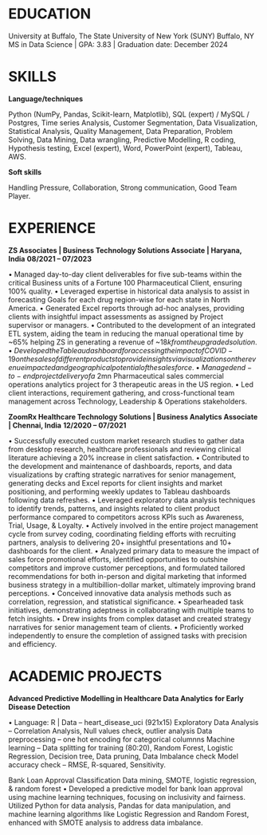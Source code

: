 # EDUCATION

University at Buffalo, The State University of New York (SUNY) Buffalo, NY
MS in Data Science | GPA: 3.83 | Graduation date: December 2024

# SKILLS
**Language/techniques**
 
Python (NumPy, Pandas, Scikit-learn, Matplotlib), SQL (expert) / MySQL 
/ Postgres, Time series Analysis, Customer Segmentation, Data Visualization, 
Statistical Analysis, Quality Management, Data Preparation, Problem Solving, 
Data Mining, Data wrangling, Predictive Modelling, R coding, Hypothesis 
testing, Excel (expert), Word, PowerPoint (expert), Tableau, AWS.

**Soft skills**
 
Handling Pressure, Collaboration, Strong communication, Good Team Player.

# EXPERIENCE

**ZS Associates | Business Technology Solutions Associate	| Haryana, India**
**08/2021 – 07/2023**

•	Managed day-to-day client deliverables for five sub-teams within the critical 
  Business units of a Fortune 100 Pharmaceutical Client, ensuring 100% quality.
•	Leveraged expertise in historical data analysis to assist in forecasting Goals
  for each drug region-wise for each state in North America.
•	Generated Excel reports through ad-hoc analyses, providing clients with 
  insightful impact assessments as assigned by Project supervisor or managers.
•	Contributed to the development of an integrated ETL system, aiding the team in 
  reducing the manual operational time by ~65% helping ZS in generating a revenue of 
  ~$18k from the upgraded solution.
•	Developed the Tableau dashboard for accessing the impact of COVID-19 on the sales of 
  different products to provide insights via visualizations on the revenue impacted and 
  geographical potential of the sales force.
•	Managed end-to-end project delivery of a ~$2mn Pharmaceutical sales commercial operations 
  analytics project for 3 therapeutic areas in the US region. 
•	Led client interactions, requirement gathering, and cross-functional team management 
  across Technology, Leadership & Operations stakeholders.

**ZoomRx Healthcare Technology Solutions | Business Analytics Associate	| Chennai, India**
**12/2020 – 07/2021**

•	Successfully executed custom market research studies to gather data from 
  desktop research, healthcare professionals and reviewing clinical 
  literature achieving a 20% increase in client satisfaction.
•	Contributed to the development and maintenance of dashboards, reports, 
  and data visualizations by crafting strategic narratives for senior 
  management, generating decks and Excel reports for client insights and market 
  positioning, and performing weekly updates to Tableau dashboards following data refreshes.
•	Leveraged exploratory data analysis techniques to identify trends, 
  patterns, and insights related to client product performance compared to 
  competitors across KPIs such as Awareness, Trial, Usage, & Loyalty.
•	Actively involved in the entire project management cycle from survey coding, coordinating 
  fielding efforts with recruiting partners, analysis to delivering 20+ insightful presentations
  and 10+ dashboards for the client. 
•	Analyzed primary data to measure the impact of sales force promotional efforts, identified 
  opportunities to outshine competitors and improve customer perceptions, and formulated tailored 
  recommendations for both in-person and digital      marketing that informed business strategy in 
  a multibillion-dollar market, ultimately improving brand perceptions.
•	Conceived innovative data analysis methods such as correlation, regression, 
  and statistical significance.
•	Spearheaded task initiatives, demonstrating adeptness in collaborating with multiple 
  teams to fetch insights.
•	Drew insights from complex dataset and created strategy narratives
  for senior management team of clients.
•	Proficiently worked independently to ensure the completion of assigned 
  tasks with precision and efficiency.

# ACADEMIC PROJECTS

**Advanced Predictive Modelling in Healthcare Data Analytics**
**for Early Disease Detection**

•	Language: R | Data – heart_disease_uci (921x15)
Exploratory Data Analysis – Correlation Analysis, Null values check, outlier analysis
Data preprocessing – one hot encoding for categorical columnns
Machine learning – Data splitting for training (80:20), 
Random Forest, Logistic Regression, Decision tree, Data pruning, Data Imbalance check
Model accuracy check – RMSE, R-squared, Sensitivity.

Bank Loan Approval Classification
Data mining, SMOTE, logistic regression, & random forest
•	Developed a predictive model for bank loan approval using 
machine learning techniques, focusing on inclusivity and fairness. 
Utilized Python for data analysis, Pandas for data manipulation, and 
machine learning algorithms like Logistic Regression and Random Forest, 
enhanced with SMOTE analysis to address data imbalance.	
